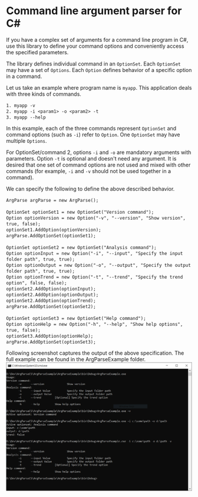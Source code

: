 # Command line argument parser for C\#
If you have a complex set of arguments for a command line program in C\#, use this library to define your command options and conveniently access the specified parameters.

The library defines individual command in an ```OptionSet```. Each ```OptionSet``` may have a set of ```Options```. Each ```Option``` defines behavior of a specific option in a command.

Let us take an example where program name is ```myapp```. This application deals with three kinds of commands.
```
1. myapp -v
2. myapp -i <param1> -o <param2> -t
3. myapp --help
```
In this example, each of the three commands represent ```OptionSet``` and command options (such as ```-i```) refer to ```Option```. One ```OptionSet``` may have multiple ```Options```.

For OptionSet/command 2, options ```-i``` and ```-o``` are mandatory arguments with parameters. Option ```-t``` is optional and doesn't need any argument. It is desired that one set of command options are not used and mixed with other commands (for example, ```-i``` and ```-v``` should not be used together in a command).

We can specify the following to define the above described behavior.
```
ArgParse argParse = new ArgParse();

OptionSet optionSet1 = new OptionSet("Version command");
Option optionVersion = new Option("-v", "--version", "Show version", true, false);
optionSet1.AddOption(optionVersion);
argParse.AddOptionSet(optionSet1);

OptionSet optionSet2 = new OptionSet("Analysis command");
Option optionInput = new Option("-i", "--input", "Specify the input folder path", true, true);
Option optionOutput = new Option("-o", "--output", "Specify the output folder path", true, true);
Option optionTrend = new Option("-t", "--trend", "Specify the trend option", false, false);
optionSet2.AddOption(optionInput);
optionSet2.AddOption(optionOutput);
optionSet2.AddOption(optionTrend);
argParse.AddOptionSet(optionSet2);

OptionSet optionSet3 = new OptionSet("Help command");
Option optionHelp = new Option("-h", "--help", "Show help options", true, false);
optionSet3.AddOption(optionHelp);
argParse.AddOptionSet(optionSet3);
```

Following screenshot captures the output of the above specification. The full example can be found in the ArgParseExample folder.
![Screenshot](screenshot.PNG)
